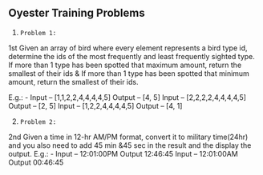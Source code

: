 ## Oyester Training Problems

1. `Problem 1:`

1st Given an array of bird where every element represents a bird type id, determine the ids of the most
frequently and least frequently sighted type. If more than 1 type has been spotted that maximum
amount, return the smallest of their ids & If more than 1 type has been spotted that minimum amount,
return the smallest of their ids.

E.g.: - Input – [1,1,2,2,4,4,4,4,5] Output – [4, 5]
Input – [2,2,2,2,4,4,4,4,5] Output – [2, 5]
Input – [1,2,2,4,4,4,4,5] Output – [4, 1]

2. `Problem 2:`

2nd Given a time in 12-hr AM/PM format, convert it to
military time(24hr) and you also need to add 45
min &45 sec in the result and the display the output.
E.g.: - Input – 12:01:00PM Output 12:46:45
Input – 12:01:00AM Output 00:46:45
